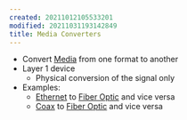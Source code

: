 ```yaml
---
created: 20211012105533201
modified: 20211031193142849
title: Media Converters
---
```


- Convert [Media](#Media) from one format to another
- Layer 1 device
  - Physical conversion of the signal only
- Examples:
  - [Ethernet](#Ethernet) to [Fiber Optic](#Fiber%20Optic) and vice versa
  - [Coax](#Coax) to [Fiber Optic](#Fiber%20Optic) and vice versa
